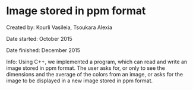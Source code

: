 # Image stored in ppm format

Created by: Kourli Vasileia, Tsoukara Alexia

Date started: October 2015

Date finished: December 2015

Info: Using C++, we implemented a program, which can read and write an image stored in ppm format.
The user asks for, or only to see the dimensions and the average of the colors from an image, or asks for the image
to be displayed in a new image stored in ppm format.
